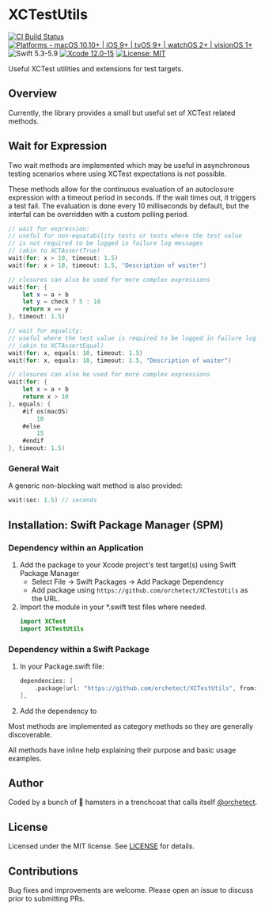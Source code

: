 # XCTestUtils

[![CI Build Status](https://github.com/orchetect/XCTestUtils/actions/workflows/build.yml/badge.svg)](https://github.com/orchetect/XCTestUtils/actions/workflows/build.yml) [![Platforms - macOS 10.10+ | iOS 9+ | tvOS 9+ | watchOS 2+ | visionOS 1+](https://img.shields.io/badge/platforms-macOS%2010.10+%20|%20iOS%209+%20|%20tvOS%209+%20|%20watchOS%202+%20|%20visionOS%201+-lightgrey.svg?style=flat)](https://developer.apple.com/swift) ![Swift 5.3-5.9](https://img.shields.io/badge/Swift-5.3–5.9-orange.svg?style=flat) [![Xcode 12.0-15](https://img.shields.io/badge/Xcode-12.0–15-blue.svg?style=flat)](https://developer.apple.com/swift) [![License: MIT](http://img.shields.io/badge/license-MIT-lightgrey.svg?style=flat)](https://github.com/orchetect/XCTestUtils/blob/main/LICENSE)

Useful XCTest utilities and extensions for test targets.

## Overview

Currently, the library provides a small but useful set of XCTest related methods.

## Wait for Expression

Two wait methods are implemented which may be useful in asynchronous testing scenarios where using XCTest expectations is not possible.

These methods allow for the continuous evaluation of an autoclosure expression with a timeout period in seconds. If the wait times out, it triggers a test fail. The evaluation is done every 10 milliseconds by default, but the interfal can be overridden with a custom polling period.

```swift
// wait for expression:
// useful for non-equatability tests or tests where the test value
// is not required to be logged in failure log messages
// (akin to XCTAssertTrue)
wait(for: x > 10, timeout: 1.5)
wait(for: x > 10, timeout: 1.5, "Description of waiter")

// closures can also be used for more complex expressions
wait(for: {
    let x = a + b
    let y = check ? 5 : 10
    return x == y
}, timeout: 1.5)
```

```swift
// wait for equality:
// useful where the test value is required to be logged in failure log messages
// (akin to XCTAssertEqual)
wait(for: x, equals: 10, timeout: 1.5)
wait(for: x, equals: 10, timeout: 1.5, "Description of waiter")

// closures can also be used for more complex expressions
wait(for: {
    let x = a + b
    return x > 10
}, equals: {
    #if os(macOS)
        10
    #else
        15
    #endif
}, timeout: 1.5)
```

### General Wait

A generic non-blocking wait method is also provided:

```swift
wait(sec: 1.5) // seconds
```

## Installation: Swift Package Manager (SPM)

### Dependency within an Application

1. Add the package to your Xcode project's test target(s) using Swift Package Manager
   - Select File → Swift Packages → Add Package Dependency
   - Add package using  `https://github.com/orchetect/XCTestUtils` as the URL.
2. Import the module in your *.swift test files where needed.
   ```swift
   import XCTest
   import XCTestUtils
   ```

### Dependency within a Swift Package

1. In your Package.swift file:

   ```swift
   dependencies: [
       .package(url: "https://github.com/orchetect/XCTestUtils", from: "1.0.0")
   ],
   ```
   
2. Add the dependency to


Most methods are implemented as category methods so they are generally discoverable.

All methods have inline help explaining their purpose and basic usage examples.

## Author

Coded by a bunch of 🐹 hamsters in a trenchcoat that calls itself [@orchetect](https://github.com/orchetect).

## License

Licensed under the MIT license. See [LICENSE](https://github.com/orchetect/XCTestUtils/blob/master/LICENSE) for details.

## Contributions

Bug fixes and improvements are welcome. Please open an issue to discuss prior to submitting PRs.


